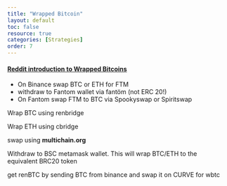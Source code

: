 ```yaml
---
title: "Wrapped Bitcoin"
layout: default
toc: false
resource: true 
categories: [Strategies] 
order: 7
---
```

#### [Reddit introduction to Wrapped Bitcoins](https://www.reddit.com/r/CryptoCurrency/comments/mh2oc7/defi_explained_wrapped_bitcoin/)
* On Binance swap BTC or ETH for FTM
* withdraw to Fantom wallet via  fantöm (not ERC 20!)
* On Fantom swap FTM to BTC via Spookyswap or Spiritswap

Wrap BTC using renbridge

Wrap ETH using cbridge

swap using **multichain.org**

Withdraw to BSC metamask wallet. This will wrap BTC/ETH to the equivalent BRC20 token

get renBTC by sending BTC from binance and swap it on CURVE for wbtc
